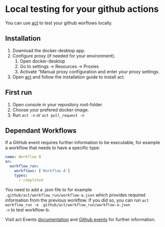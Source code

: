 # Local testing for your github actions

You can use [act](https://github.com/nektos/act) to test your github worflows locally.

## Installation

1. Download the docker-desktop app.
2. Configure proxy (if needed for your environment).<br>
   1. Open docker-desktop
   2. Go to settings -> Resources -> Proxies
   3. Activate "Manual proxy configuration and enter your proxy settings.
3. Open [act](https://github.com/nektos/act) and follow the installation guide to install act.

## First run

1. Open console in your repository root-folder.
2. Choose your prefered docker-image.
3. Run <code>act -n</code> or <code>act pull_request -n</code><br>

## Dependant Workflows

If a GitHub event requires further information to be executable, for example a workflow that needs to have a specific type:

```yaml
name: Workflow B
on:
  workflow_run:
    workflows: ['Workflow A']
    types:
      - completed
```

You need to add a .json file to for example <code>.github/act/workflow_run/workflow-a.json</code> which provides required information from the previous workflow.
If you did so, you can run <code>act workflow_run -e .github/act/workflow_run/workflow-a.json -n</code> to test workflow-b.

Visit act Events [documentation](https://github.com/nektos/act#events) and [Github events](https://docs.github.com/en/developers/webhooks-and-events/webhooks/webhook-events-and-payloads) for further information.
